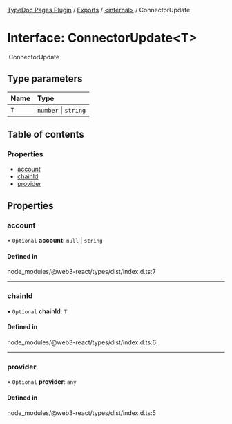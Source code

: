 [TypeDoc Pages Plugin](../README.md) / [Exports](../modules.md) / [<internal\>](../modules/internal_.md) / ConnectorUpdate

# Interface: ConnectorUpdate<T\>

[<internal>](../modules/internal_.md).ConnectorUpdate

## Type parameters

| Name | Type |
| :------ | :------ |
| `T` | `number` \| `string` |

## Table of contents

### Properties

- [account](internal_.ConnectorUpdate.md#account)
- [chainId](internal_.ConnectorUpdate.md#chainid)
- [provider](internal_.ConnectorUpdate.md#provider)

## Properties

### account

• `Optional` **account**: ``null`` \| `string`

#### Defined in

node_modules/@web3-react/types/dist/index.d.ts:7

___

### chainId

• `Optional` **chainId**: `T`

#### Defined in

node_modules/@web3-react/types/dist/index.d.ts:6

___

### provider

• `Optional` **provider**: `any`

#### Defined in

node_modules/@web3-react/types/dist/index.d.ts:5
